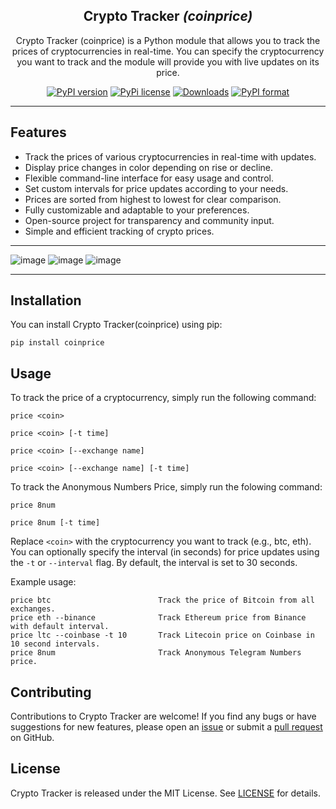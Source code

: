 <h2 align="center">
  Crypto Tracker <em>(coinprice)</em><br/>

[//]: # (  <a href="https://coinprice.bohd4n.dev/" target="_blank">coinprice.bohd4n.dev</a>)

</h2>

<p align="center">
 Crypto Tracker (coinprice) is a Python module that allows you to track the prices of cryptocurrencies in real-time. 
You can specify the cryptocurrency you want to track and the module will provide you with live updates on its price.
</p>

<div align="center">

[![PyPI version](https://img.shields.io/pypi/v/coinprice)](https://pypi.org/project/coinprice/)
[![PyPi license](https://badgen.net/pypi/license/pip/)](https://pypi.org/project/coinprice/)
[![Downloads](https://static.pepy.tech/badge/coinprice)](https://pepy.tech/project/coinprice)
[![PyPI format](https://img.shields.io/pypi/format/coinprice.svg)](https://pypi.org/project/coinprice/)

</div>

---

## Features

- Track the prices of various cryptocurrencies in real-time with updates.
- Display price changes in color depending on rise or decline.
- Flexible command-line interface for easy usage and control.
- Set custom intervals for price updates according to your needs.
- Prices are sorted from highest to lowest for clear comparison.
- Fully customizable and adaptable to your preferences.
- Open-source project for transparency and community input.
- Simple and efficient tracking of crypto prices.

---


![image](https://github.com/user-attachments/assets/4abcba26-f636-4361-ac06-d1478780671d)
![image](https://github.com/user-attachments/assets/3b5ad5f5-c79f-4301-97bb-0e7703a0fb81)
![image](https://github.com/user-attachments/assets/7e21d8e0-044b-4aa7-a5ab-053086dec5f6)

---

## Installation

You can install Crypto Tracker(coinprice) using pip:

```
pip install coinprice
```

## Usage

To track the price of a cryptocurrency, simply run the following command:

```
price <coin>
```

```
price <coin> [-t time]
```

```
price <coin> [--exchange name]
```

```
price <coin> [--exchange name] [-t time]
```

To track the Anonymous Numbers Price, simply run the folowing command:

```
price 8num
```

```
price 8num [-t time]
```

Replace `<coin>` with the cryptocurrency you want to track (e.g., btc, eth). You can optionally specify the interval (in seconds) for price updates using the `-t` or `--interval` flag. By default, the interval is set to 30  seconds.

Example usage:

```
price btc                        Track the price of Bitcoin from all exchanges.
price eth --binance              Track Ethereum price from Binance with default interval.
price ltc --coinbase -t 10       Track Litecoin price on Coinbase in 10 second intervals.
price 8num                       Track Anonymous Telegram Numbers price.
```

## Contributing

Contributions to Crypto Tracker are welcome! If you find any bugs or have suggestions for new features, please open an [issue](https://github.com/bohd4nx/coinprice/issues) or submit a [pull request](https://github.com/bohd4nx/coinprice/pulls) on GitHub.

## License

Crypto Tracker is released under the MIT License. See [LICENSE](https://github.com/bohd4nx/coinprice/blob/main/LICENSE) for details.
